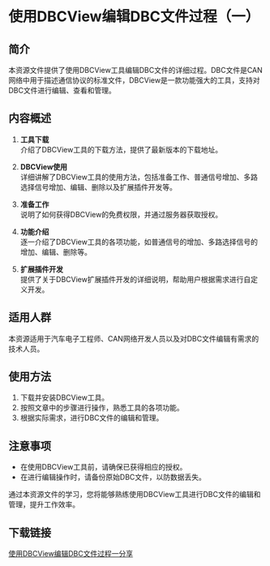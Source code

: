 # 使用DBCView编辑DBC文件过程（一）

## 简介
本资源文件提供了使用DBCView工具编辑DBC文件的详细过程。DBC文件是CAN网络中用于描述通信协议的标准文件，DBCView是一款功能强大的工具，支持对DBC文件进行编辑、查看和管理。

## 内容概述
1. **工具下载**  
   介绍了DBCView工具的下载方法，提供了最新版本的下载地址。

2. **DBCView使用**  
   详细讲解了DBCView工具的使用方法，包括准备工作、普通信号增加、多路选择信号增加、编辑、删除以及扩展插件开发等。

3. **准备工作**  
   说明了如何获得DBCView的免费权限，并通过服务器获取授权。

4. **功能介绍**  
   逐一介绍了DBCView工具的各项功能，如普通信号的增加、多路选择信号的增加、编辑、删除等。

5. **扩展插件开发**  
   提供了关于DBCView扩展插件开发的详细说明，帮助用户根据需求进行自定义开发。

## 适用人群
本资源适用于汽车电子工程师、CAN网络开发人员以及对DBC文件编辑有需求的技术人员。

## 使用方法
1. 下载并安装DBCView工具。
2. 按照文章中的步骤进行操作，熟悉工具的各项功能。
3. 根据实际需求，进行DBC文件的编辑和管理。

## 注意事项
- 在使用DBCView工具前，请确保已获得相应的授权。
- 在进行编辑操作时，请备份原始DBC文件，以防数据丢失。

通过本资源文件的学习，您将能够熟练使用DBCView工具进行DBC文件的编辑和管理，提升工作效率。

## 下载链接

[使用DBCView编辑DBC文件过程一分享](https://pan.quark.cn/s/0d79f691bb11)